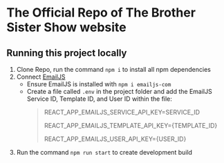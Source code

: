 # The Official Repo of The Brother Sister Show website

## Running this project locally

1. Clone Repo, run the command `npm i` to install all npm dependencies
2. Connect [EmailJS](https://www.emailjs.com/docs/tutorial/overview/)
    - Ensure EmailJS is installed with `npm i emailjs-com`
    - Create a file called `.env` in the project folder and add the EmailJS Service ID, Template ID, and User ID within the file:
        >REACT_APP_EMAILJS_SERVICE_API_KEY=SERVICE_ID
        >
        >REACT_APP_EMAILJS_TEMPLATE_API_KEY={TEMPLATE_ID}
        >
        >REACT_APP_EMAILJS_USER_API_KEY={USER_ID}
3. Run the command `npm run start` to create development build

